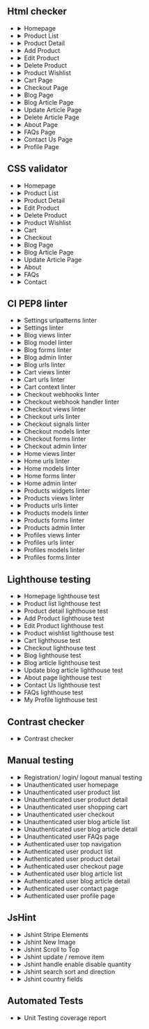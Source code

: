 
## Html checker

- <details>
  <summary>Homepage</summary>

  - ![home page live site](readme_images/html-checker/html-checker-homepage.png)

  </details>

- <details>
  <summary>Product List</summary>

  - ![product list](readme_images/html-checker/html-checker-products-page.png)

  </details>

- <details>
  <summary>Product Detail</summary>

  - ![single product](readme_images/html-checker/html-checker-single-product.png)

  </details>

- <details>
  <summary>Add Product</summary>

  - ![add product](readme_images/html-checker/html-checker-add-product-page.png)

  </details>

- <details>
  <summary>Edit Product</summary>

  - ![edit product](readme_images/html-checker/html-checker-edit-product-page.png)

  </details>

- <details>
  <summary>Delete Product</summary>

  - ![delete product](readme_images/html-checker/html-checker-delete-product-page.png)

  </details>

- <details>
  <summary>Product Wishlist</summary>

  - ![product wishlist](readme_images/html-checker/html-checker-product-wishlist.png)

  </details>

- <details>
  <summary>Cart Page</summary>

  - ![cart page](readme_images/html-checker/html-checker-cart-page.png)

  </details>

- <details>
  <summary>Checkout Page</summary>

  - ![checkout page](readme_images/html-checker/html-checker-checkout-page.png)

  </details>

- <details>
  <summary>Blog Page</summary>

  - ![blog page](readme_images/html-checker/html-checker-blog-page.png)

  </details>

- <details>
  <summary>Blog Article Page</summary>

  - ![blog article page](readme_images/html-checker/html-checker-blog-article-page.png)

  </details>

- <details>

  <summary>Update Article Page</summary>

  - ![Update article page](readme_images/html-checker/html-checker-update-article-page.png)

  </details>

- <details>
  <summary>Delete Article Page</summary>

  - ![Delete article page](readme_images/html-checker/html-checker-delete-article-page.png)

  </details>

- <details>
  <summary>About Page</summary>

  - ![about page](readme_images/html-checker/html-checker-about-page.png)

  </details>

- <details>
  <summary>FAQs Page</summary>

  - ![faqs page](readme_images/html-checker/html-checker-faq-page.png)

  </details>

- <details>
  <summary>Contact Us Page</summary>

  - ![contact us page](readme_images/html-checker/html-checker-contact-page.png)

  </details>

- <details>
  <summary>Profile Page</summary>

  - ![profile page](readme_images/html-checker/html-checker-profile-page.png)

  </details>

## CSS validator

- <details>
  <summary>Homepage</summary>

  - ![homepage](readme_images/css-checker/home-page-css-validation.png)
  
  </details>

- <details>
  <summary>Product List</summary>

  - ![product list](readme_images/css-checker/products-css-validation.png)
  
  </details>

- <details>
  <summary>Product Detail</summary>

  - ![product detail](readme_images/css-checker/single-product-css-validation.png)
  
  </details>

- <details>
  <summary>Edit Product</summary>

  - ![edit product](readme_images/css-checker/edit-product-css-validator.png)
  
  </details>

- <details>
  <summary>Delete Product</summary>

  - ![delete product](readme_images/css-checker/delete-product-css-validation.png)
  
  </details>

- <details>
  <summary>Product Wishlist</summary>

  - ![product wishlist](readme_images/css-checker/wishlist-css-validation.png)
  
  </details>

- <details>
  <summary>Cart</summary>

  - ![cart](readme_images/css-checker/cart-css-validation.png)
  
  </details>

- <details>
  <summary>Checkout</summary>

  - ![checkout](readme_images/css-checker/checkout-page-css-validation.png)
  
  </details>

- <details>
  <summary>Blog Page</summary>

  - ![blog page](readme_images/css-checker/blog-page-css-validation.png)
  
  </details>

- <details>
  <summary>Blog Article Page</summary>

  - ![blog article page](readme_images/css-checker/blog-article-css-validation.png)
  
  </details>

- <details>
  <summary>Update Article Page</summary>

  - ![update article page](readme_images/css-checker/update-article-css-validation.png)
  
  </details>

- <details>
  <summary>About</summary>

  - ![about](readme_images/css-checker/about-page-css-validation.png)
  
  </details>

- <details>
  <summary>FAQs</summary>

  - ![faqs](readme_images/css-checker/faq-page-css-validation.png)
  
  </details>

- <details>
  <summary>Contact</summary>

  - ![contact](readme_images/css-checker/contact-page-css-validation.png)
  
  </details>

## CI PEP8 linter

- <details>
  <summary>Settings urlpatterns linter</summary>

  - ![settings urlpatterns linter](readme_images/ci-pep8-linter/settings-urlpatterns-linter.png)
  
  </details>

- <details>
  <summary>Settings linter</summary>

  - ![settings linter](readme_images/ci-pep8-linter/settings-linter.png)
  
  </details>

- <details>
  <summary>Blog views linter</summary>

  - ![blog views linter](readme_images/ci-pep8-linter/blog-views-linter.png)
  
  </details>

- <details>
  <summary>Blog model linter</summary>

  - ![blog model linter](readme_images/ci-pep8-linter/blog-model-linter.png)
  
  </details>

- <details>
  <summary>Blog forms linter</summary>

  - ![blog forms linter](readme_images/ci-pep8-linter/blog-forms-linter.png)
  
  </details>

- <details>
  <summary>Blog admin linter</summary>

  - ![blog admin linter](readme_images/ci-pep8-linter/blog-admin-linter.png)
  
  </details>

- <details>
  <summary>Blog urls linter</summary>

  - ![blog urls linter](readme_images/ci-pep8-linter/blog-urls-linter.png)
  
  </details>

- <details>
  <summary>Cart views linter</summary>

  - ![cart views linter](readme_images/ci-pep8-linter/cart-views-linter.png)
  
  </details>

- <details>
  <summary>Cart urls linter</summary>

  - ![cart urls linter](readme_images/ci-pep8-linter/cart-urls-linter.png)
  
  </details>

- <details>
  <summary>Cart context linter</summary>

  - ![cart context linter](readme_images/ci-pep8-linter/cart-context-linter.png)
  
  </details>

- <details>
  <summary>Checkout webhooks linter</summary>

  - ![checkout webhooks linter](readme_images/ci-pep8-linter/checkout-webhooks-linter.png)
  
  </details>

- <details>
  <summary>Checkout webhook handler linter</summary>

  - ![checkout webhook handler linter](readme_images/ci-pep8-linter/checkout-webhook-handler.png)
  
  </details>

- <details>
  <summary>Checkout views linter</summary>

  - ![checkout views linter](readme_images/ci-pep8-linter/checkout-views-linter.png)
  
  </details>

- <details>
  <summary>Checkout urls linter</summary>

  - ![checkout urls linter](readme_images/ci-pep8-linter/checkout-urls-linter.png)
  
  </details>

- <details>
  <summary>Checkout signals linter</summary>

  - ![checkout signals linter](readme_images/ci-pep8-linter/checkout-signals-linter.png)
  
  </details>

- <details>
  <summary>Checkout models linter</summary>

  - ![checkout models linter](readme_images/ci-pep8-linter/checkout-models-linter.png)
  
  </details>

- <details>
  <summary>Checkout forms linter</summary>

  - ![checkout forms linter](readme_images/ci-pep8-linter/checkout-forms-linter.png)
  
  </details>

- <details>
  <summary>Checkout admin linter</summary>

  - ![checkout admin linter](readme_images/ci-pep8-linter/checkout-admin-linter.png)
  
  </details>

- <details>
  <summary>Home views linter</summary>

  - ![home views linter](readme_images/ci-pep8-linter/home-views-linter.png)
  
  </details>

- <details>
  <summary>Home urls linter</summary>

  - ![home urls linter](readme_images/ci-pep8-linter/home-urls-linter.png)
  
  </details>

- <details>
  <summary>Home models linter</summary>

  - ![home models linter](readme_images/ci-pep8-linter/home-models-linter.png)
  
  </details>

- <details>
  <summary>Home forms linter</summary>

  - ![home forms linter](readme_images/ci-pep8-linter/home-forms-linter.png)
  
  </details>

- <details>
  <summary>Home admin linter</summary>

  - ![home admin linter](readme_images/ci-pep8-linter/home-admin-linter.png)
  
  </details>

- <details>
  <summary>Products widgets linter</summary>

  - ![products widgets linter](readme_images/ci-pep8-linter/products-widgets-linter.png)
  
  </details>

- <details>
  <summary>Products views linter</summary>

  - ![products views linter](readme_images/ci-pep8-linter/products-views-linter.png)
  
  </details>

- <details>
  <summary>Products urls linter</summary>

  - ![products urls linter](readme_images/ci-pep8-linter/products-urls-linter.png)
  
  </details>

- <details>
  <summary>Products models linter</summary>

  - ![products models linter](readme_images/ci-pep8-linter/products-models-linter.png)
  
  </details>

- <details>
  <summary>Products forms linter</summary>

  - ![products forms linter](readme_images/ci-pep8-linter/products-forms-linter.png)
  
  </details>

- <details>
  <summary>Products admin linter</summary>

  - ![products admin linter](readme_images/ci-pep8-linter/products-admin-linter.png)
  
  </details>

- <details>
  <summary>Profiles views linter</summary>

  - ![profiles views linter](readme_images/ci-pep8-linter/profiles-views-linter.png)
  
  </details>

- <details>
  <summary>Profiles urls linter</summary>

  - ![profiles urls linter](readme_images/ci-pep8-linter/profiles-urls-linter.png)
  
  </details>

- <details>
  <summary>Profiles models linter</summary>

  - ![profiles models linter](readme_images/ci-pep8-linter/profiles-models-linter.png)
  
  </details>
- <details>
  <summary>Profiles forms linter</summary>

  - ![profiles forms linter](readme_images/ci-pep8-linter/profiles-forms-linter.png)
  
  </details>

## Lighthouse testing

- <details>
  <summary>Homepage lighthouse test</summary>

  - ![homepage lighthouse test](readme_images/lighthouse/homepage-lighthouse-test.png)
  
  </details>

- <details>
  <summary>Product list lighthouse test</summary>

  - ![product list lighthouse test](readme_images/lighthouse/products-lighthouse-test.png)
  
  </details>

- <details>
  <summary>Product detail lighthouse test</summary>

  - ![product detail  lighthouse test](readme_images/lighthouse/single-product-lighthouse-test.png)
  
  </details>

- <details>
  <summary>Add Product lighthouse test</summary>

  - ![add product lighthouse test](readme_images/lighthouse/add-product-lighthouse-test.png)
  
  </details>

- <details>
  <summary>Edit Product lighthouse test</summary>

  - ![edit product lighthouse test](readme_images/lighthouse/edit-product-lighthouse-test.png)
  
  </details>

- <details>
  <summary>Product wishlist lighthouse test</summary>

  - ![product wishlist lighthouse test](readme_images/lighthouse/wishlist-lighthouse-test.png)
  
  </details>

- <details>
  <summary>Cart lighthouse test</summary>

  - ![cart lighthouse test](readme_images/lighthouse/cart-lighthouse-test.png)
  
  </details>

- <details>
  <summary>Checkout lighthouse test</summary>

  - ![checkout lighthouse test](readme_images/lighthouse/checkout-lighthouse-test.png)
  
  </details>

- <details>
  <summary>Blog lighthouse test</summary>

  - ![blog lighthouse test](readme_images/lighthouse/blog-lighthouse-test.png)
  
  </details>

- <details>
  <summary>Blog article lighthouse test</summary>

  - ![blog article lighthouse test](readme_images/lighthouse/blog-article-lighthouse-test.png)
  
  </details>

- <details>
  <summary>Update blog article lighthouse test</summary>

  - ![update blog article lighthouse test](readme_images/lighthouse/update-blog-article-lighthouse-test.png)
  
  </details>

- <details>
  <summary>About page lighthouse test</summary>

  - ![about page lighthouse test](readme_images/lighthouse/about-page-lighthouse-test.png)
  
  </details>

- <details>
  <summary>Contact Us lighthouse test</summary>

  - ![contact us lighthouse test](readme_images/lighthouse/contact-us-lighthouse-test.png)
  
  </details>

- <details>
  <summary>FAQs lighthouse test</summary>

  - ![FAQs lighthouse test](readme_images/lighthouse/faqs-lighthouse-test.png)
  
  </details>

- <details>
  <summary>My Profile lighthouse test</summary>

  - ![my profile lighthouse test](readme_images/lighthouse/my-profile-lighthouse-test.png)
  
  </details>

## Contrast checker

- <details>
  <summary>Contrast checker</summary>

  - ![contrast checker](readme_images/webaim-contrast-checker.png)
  
  </details>

## Manual testing

- <details>
  <summary>Registration/ login/ logout manual testing</summary>

  - ![registration/login/logout manual testing](readme_images/manual-testing/manual-testing-registration-login-logout.png)
  
  </details>

- <details>
  <summary>Unauthenticated user homepage</summary>

  - ![unauthenticated user homepage](readme_images/manual-testing/manual-testing-unauthenticated-user-homepage.png)
  
  </details>

- <details>
  <summary>Unauthenticated user product list</summary>

  - ![unauthenticated user product list](readme_images/manual-testing/manual-testing-unauthenticated-user-product-list.png)
  
  </details>

- <details>
  <summary>Unauthenticated user product detail</summary>

  - ![unauthenticated user product detail](readme_images/manual-testing/manual-testing-unauthenticated-user-product-detail.png)
  
  </details>

- <details>
  <summary>Unauthenticated user shopping cart</summary>

  - ![unauthenticated user shopping cart](readme_images/manual-testing/manual-testing-unauthenticated-user-shopping-cart.png)
  
  </details>

- <details>
  <summary>Unauthenticated user checkout</summary>

  - ![unauthenticated user checkout](readme_images/manual-testing/manual-testing-unauthenticated-user-checkout.png)
  
  </details>

- <details>
  <summary>Unauthenticated user blog article list</summary>

  - ![unauthenticated user blog article list](readme_images/manual-testing/manual-testing-blog-article-list.png)
  
  </details>

- <details>
  <summary>Unauthenticated user blog article detail</summary>

  - ![unauthenticated user blog article detail](readme_images/manual-testing/manual-testing-unauthenticated-user-article-detail.png)
  
  </details>

- <details>
  <summary>Unauthenticated user FAQs page</summary>

  - ![unauthenticated user faqs page](readme_images/manual-testing/manual-testing-unathenticated-faqs-page.png)
  
  </details>

- <details>
  <summary>Authenticated user top navigation</summary>

  - ![authenticated user top navigation](readme_images/manual-testing/manual-testing-authenticated-user-topnav.png)
  
  </details>

- <details>
  <summary>Authenticated user product list</summary>

  - ![authenticated user product list](readme_images/manual-testing/manual-testing-authenticated-user-product-list.png)
  
  </details>

- <details>
  <summary>Authenticated user product detail</summary>

  - ![authenticated user product detail](readme_images/manual-testing/manual-testing-authenticated-user-product-detail.png)
  
  </details>

- <details>
  <summary>Authenticated user checkout page</summary>

  - ![authenticated user checkout page](readme_images/manual-testing/manual-testing-authenticated-user-checkout.png)
  
  </details>

- <details>
  <summary>Authenticated user blog article list</summary>

  - ![authenticated user blog article list](readme_images/manual-testing/manual-testing-authenticated-user-blog-article-list.png)
  
  </details>
  
- <details>
  <summary>Authenticated user blog article detail</summary>

  - ![authenticated user blog article detail](readme_images/manual-testing/manual-testing-authenticated-user-blog-article-detail.png)
  
  </details>

- <details>
  <summary>Authenticated user contact page</summary>

  - ![authenticated user contact page](readme_images/manual-testing/manual-testing-authenticated-user-contact-page.png)
  
  </details>

- <details>
  <summary>Authenticated user profile page</summary>

  - ![authenticated user profile page](readme_images/manual-testing/manual-testing-authenticated-user-profile-page.png)
  
  </details>

## JsHint

- <details>
  <summary>Jshint Stripe Elements</summary>

  - ![Jshint stripe elements](readme_images/jshint/jshint-stripe-elements.png)

  </details>

- <details>
  <summary>Jshint New Image</summary>

  - ![Jshint new image](readme_images/jshint/jshint-new-image.png)

  </details>

- <details>
  <summary>Jshint Scroll to Top</summary>

  - ![Jshint scroll to top](readme_images/jshint/jshint-scroll-to-top.png)

  </details>

- <details>
  <summary>Jshint update / remove item</summary>

  - ![Jshint update / remove](readme_images/jshint/jshint-update-remove-item.png)

  </details>

- <details>
  <summary>Jshint handle enable disable quantity</summary>

  - ![Jshint handle enable disable quantity](readme_images/jshint/jshint-handle-enable-disable-quantity.png)

  </details>

- <details>
  <summary>Jshint search sort and direction</summary>

  - ![Jshint search sort and direction](readme_images/jshint/jshint-product-sort-and-direction.png)

  </details>

- <details>
  <summary>Jshint country fields</summary>

  - ![Jshint country fields](readme_images/jshint/jshint-country-fields.png)

  </details>

## Automated Tests

- <details>
  <summary>Unit Testing coverage report</summary>

  - ![Unittest TestCase coverage](readme_images/test-coverage.png)
  
  </details>
